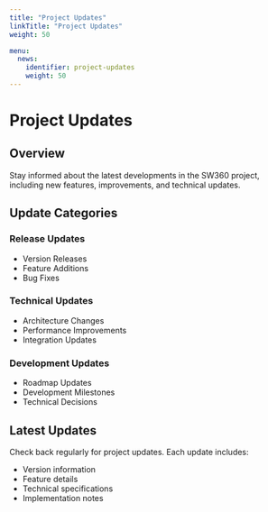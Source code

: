 ```yaml
---
title: "Project Updates"
linkTitle: "Project Updates"
weight: 50

menu:
  news:
    identifier: project-updates
    weight: 50
---
```


# Project Updates

## Overview

Stay informed about the latest developments in the SW360 project, including new features, improvements, and technical updates.

## Update Categories

### Release Updates
- Version Releases
- Feature Additions
- Bug Fixes

### Technical Updates
- Architecture Changes
- Performance Improvements
- Integration Updates

### Development Updates
- Roadmap Updates
- Development Milestones
- Technical Decisions

## Latest Updates

Check back regularly for project updates. Each update includes:
- Version information
- Feature details
- Technical specifications
- Implementation notes 